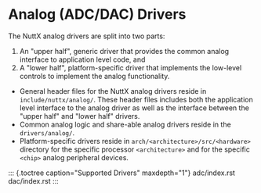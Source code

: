 Analog (ADC/DAC) Drivers
========================

The NuttX analog drivers are split into two parts:

1.  An \"upper half\", generic driver that provides the common analog
    interface to application level code, and
2.  A \"lower half\", platform-specific driver that implements the
    low-level controls to implement the analog functionality.

-   General header files for the NuttX analog drivers reside in
    `include/nuttx/analog/`. These header files includes both the
    application level interface to the analog driver as well as the
    interface between the \"upper half\" and \"lower half\" drivers.
-   Common analog logic and share-able analog drivers reside in the
    `drivers/analog/`.
-   Platform-specific drivers reside in
    `arch/<architecture>/src/<hardware>` directory for the specific
    processor `<architecture>` and for the specific `<chip>` analog
    peripheral devices.

::: {.toctree caption="Supported Drivers" maxdepth="1"}
adc/index.rst dac/index.rst
:::
